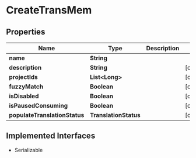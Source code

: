 

# CreateTransMem


## Properties

| Name | Type | Description | Notes |
|------------ | ------------- | ------------- | -------------|
|**name** | **String** |  |  |
|**description** | **String** |  |  [optional] |
|**projectIds** | **List&lt;Long&gt;** |  |  [optional] |
|**fuzzyMatch** | **Boolean** |  |  [optional] |
|**isDisabled** | **Boolean** |  |  [optional] |
|**isPausedConsuming** | **Boolean** |  |  [optional] |
|**populateTranslationStatus** | **TranslationStatus** |  |  [optional] |


## Implemented Interfaces

* Serializable


